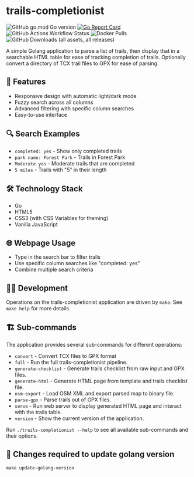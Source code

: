 # trails-completionist

![GitHub go.mod Go version](https://img.shields.io/github/go-mod/go-version/toozej/trails-completionist)
[![Go Report Card](https://goreportcard.com/badge/github.com/toozej/trails-completionist)](https://goreportcard.com/report/github.com/toozej/trails-completionist)
![GitHub Actions Workflow Status](https://img.shields.io/github/actions/workflow/status/toozej/trails-completionist/cicd.yaml)
![Docker Pulls](https://img.shields.io/docker/pulls/toozej/trails-completionist)
![GitHub Downloads (all assets, all releases)](https://img.shields.io/github/downloads/toozej/trails-completionist/total)

A simple Golang application to parse a list of trails, then display that in a searchable HTML table for ease of tracking completion of trails. Optionally convert a directory of TCX trail files to GPX for ease of parsing.

## 🚀 Features
- Responsive design with automatic light/dark mode
- Fuzzy search across all columns
- Advanced filtering with specific column searches
- Easy-to-use interface

## 🔍 Search Examples
- `completed: yes` - Show only completed trails
- `park name: Forest Park` - Trails in Forest Park
- `Moderate yes` - Moderate trails that are completed
- `5 miles` - Trails with "5" in their length

## 🛠️ Technology Stack
- Go
- HTML5
- CSS3 (with CSS Variables for theming)
- Vanilla JavaScript

## 🌐 Webpage Usage
- Type in the search bar to filter trails
- Use specific column searches like "completed: yes"
- Combine multiple search criteria

## 🧑‍💻 Development
Operations on the trails-completionist application are driven by `make`. See `make help` for more details.

## 🏗️ Sub-commands
The application provides several sub-commands for different operations:
- `convert` - Convert TCX files to GPX format
- `full` - Run the full trails-completionist pipeline.
- `generate-checklist` - Generate trails checklist from raw input and GPX files.
- `generate-html` - Generate HTML page from template and trails checklist file.
- `osm-export` - Load OSM XML and export parsed map to binary file.
- `parse-gpx` - Parse trails out of GPX files.
- `serve` - Run web server to display generated HTML page and interact with the trails table.
- `version` - Show the current version of the application.

Run `./trails-completionist --help` to see all available sub-commands and their options.

## 🔄 Changes required to update golang version
`make update-golang-version`

